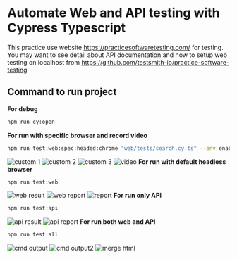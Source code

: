 # Automate Web and API testing with Cypress Typescript

This practice use website https://practicesoftwaretesting.com/ for testing. <br/>
You may want to see detail about API documentation and how to setup web testing on localhost from https://github.com/testsmith-io/practice-software-testing <br/>

## Command to run project
**For debug**
```sh
npm run cy:open
```
**For run with specific browser and record video**
```sh
npm run test:web:spec:headed:chrome "web/tests/search.cy.ts" --env enableVideo=true 
```
![custom 1](https://github.com/Thanasornsawan/tool_shop_cypress/blob/main/pictures/custom_1.png?raw=true)
![custom 2](https://github.com/Thanasornsawan/tool_shop_cypress/blob/main/pictures/custom_2.png?raw=true)
![custom 3](https://github.com/Thanasornsawan/tool_shop_cypress/blob/main/pictures/custom_3.png?raw=true)
![video](https://github.com/Thanasornsawan/tool_shop_cypress/blob/main/pictures/preview_video.png?raw=true)
**For run with default headless browser**
```sh
npm run test:web
```
![web result](https://github.com/Thanasornsawan/tool_shop_cypress/blob/main/pictures/web_result.png?raw=true)
![web report](https://github.com/Thanasornsawan/tool_shop_cypress/blob/main/pictures/web_report.png?raw=true)
![report](https://github.com/Thanasornsawan/tool_shop_cypress/blob/main/pictures/report.png?raw=true)
**For run only API**
```sh
npm run test:api
```
![api result](https://github.com/Thanasornsawan/tool_shop_cypress/blob/main/pictures/api_result.png?raw=true)
![api report](https://github.com/Thanasornsawan/tool_shop_cypress/blob/main/pictures/api_report.png?raw=true)
**For run both web and API**
```sh
npm run test:all
```
![cmd output](https://github.com/Thanasornsawan/tool_shop_cypress/blob/main/pictures/all_1.png?raw=true)
![cmd output2](https://github.com/Thanasornsawan/tool_shop_cypress/blob/main/pictures/all_2.png?raw=true)
![merge html](https://github.com/Thanasornsawan/tool_shop_cypress/blob/main/pictures/merge_html.png?raw=true)